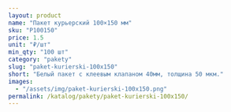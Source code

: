 ```yaml
---
layout: product
name: "Пакет курьерский 100×150 мм"
sku: "P100150"
price: 1.5
unit: "₽/шт"
min_qty: "100 шт"
category: "pakety"
slug: "paket-kurierski-100x150"
short: "Белый пакет с клеевым клапаном 40мм, толщина 50 мкм."
images:
  - "/assets/img/paket-kurierski-100x150.png"
permalink: /katalog/pakety/paket-kurierski-100x150/
---
```

